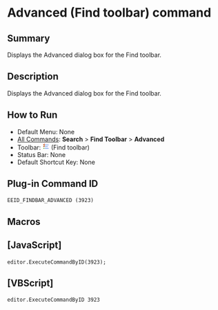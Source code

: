 # Advanced (Find toolbar) command

## Summary

Displays the Advanced dialog box for the Find toolbar.

## Description

Displays the Advanced dialog box for the Find toolbar.

## How to Run

- Default Menu: None
- [All Commands](../tools/all_commands): **Search**
\> **Find Toolbar** \> **Advanced**
- Toolbar: ![](../../images/commonsettings.gif)
(Find toolbar)
- Status Bar: None
- Default Shortcut Key: None

## Plug-in Command ID

```
EEID_FINDBAR_ADVANCED (3923)
```

## Macros

## \[JavaScript\]

```
editor.ExecuteCommandByID(3923);
```

## \[VBScript\]

```
editor.ExecuteCommandByID 3923
```
